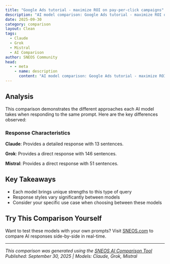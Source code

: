 ```yaml
---
title: "Google Ads tutorial - maximize ROI on pay-per-click campaigns"
description: "AI model comparison: Google Ads tutorial - maximize ROI on pay-per-click campaigns..."
date: 2025-09-30
category: comparison
layout: Clean
tags:
  - Claude
  - Grok
  - Mistral
  - AI Comparison
author: SNEOS Community
head:
  - - meta
    - name: description
      content: "AI model comparison: Google Ads tutorial - maximize ROI on pay-per-click campaigns..."
---
```


<ChatComparison
  title="Google Ads tutorial - maximize ROI on pay-per-click campaigns"
  prompt="Google Ads tutorial - maximize ROI on pay-per-click campaigns"
  :responses='{
    "Claude": "# Complete Google Ads Tutorial: Maximize ROI on Pay-Per-Click Campaigns\n\n## Table of Contents\n1. [Google Ads Fundamentals](#fundamentals)\n2. [Campaign Setup \u0026 Structure](#setup)\n3. [Keyword Research \u0026 Strategy](#keywords)\n4. [Ad Creation \u0026 Optimization](#ads)\n5. [Bidding Strategies](#bidding)\n6. [Landing Page Optimization](#landing-pages)\n7. [Performance Tracking \u0026 Analytics](#analytics)\n8. [Advanced ROI Optimization Techniques](#advanced)\n\n---\n\n## 1. Google Ads Fundamentals {#fundamentals}\n\n### Understanding the Auction System\n- **Quality Score**: Determines ad position and cost\n- **Ad Rank**: Quality Score \u00D7 Bid Amount\n- **Cost-per-Click**: Often less than your maximum bid\n\n### Key Metrics for ROI\n- **ROAS (Return on Ad Spend)**: Revenue \u00F7 Ad Spend\n- **CPA (Cost Per Acquisition)**: Ad Spend \u00F7 Conversions\n- **Conversion Rate**: Conversions \u00F7 Clicks\n- **Lifetime Value (LTV)**: Long-term customer worth\n\n---\n\n## 2. Campaign Setup \u0026 Structure {#setup}\n\n### Account Structure Best Practices\n\u0060\u0060\u0060\nAccount\n\u251C\u2500\u2500 Campaign 1 (Product Category A)\n\u2502   \u251C\u2500\u2500 Ad Group 1 (Specific Product Type)\n\u2502   \u2502   \u251C\u2500\u2500 Keywords (5-20 related terms)\n\u2502   \u2502   \u2514\u2500\u2500 Ads (2-3 variations)\n\u2502   \u2514\u2500\u2500 Ad Group 2 (Another Product Type)\n\u2514\u2500\u2500 Campaign 2 (Product Category B)\n\u0060\u0060\u0060\n\n### Campaign Types \u0026 When to Use Them\n- **Search Campaigns**: High-intent keywords\n- **Display Campaigns**: Brand awareness, remarketing\n- **Shopping Campaigns**: E-commerce products\n- **Video Campaigns**: YouTube advertising\n- **Performance Max**: Automated cross-platform campaigns\n\n### Geographic \u0026 Demographic Targeting\n- Start narrow, expand based on performance\n- Use location bid adjustments\n- Analyze demographic performance data\n\n---\n\n## 3. Keyword Research \u0026 Strategy {#keywords}\n\n### Keyword Research Tools\n- **Google Keyword Planner**: Free baseline research\n- **Search Terms Report**: Mine actual query data\n- **Competitor Analysis**: SEMrush, Ahrefs\n- **Google Trends**: Seasonal insights\n\n### Match Types Strategy\n| Match Type | Symbol | Best For | ROI Impact |\n|------------|---------|----------|------------|\n| Exact | [keyword] | High conversion terms | Highest ROI |\n| Phrase | \u0022keyword\u0022 | Moderate control | Good ROI |\n| Broad Modified | \u002Bkeyword | Discovery | Variable ROI |\n| Broad | keyword | Volume | Lowest ROI initially |\n\n### Negative Keywords\n\u0060\u0060\u0060\nCommon negative keywords:\n- free\n- jobs\n- career\n- wikipedia\n- how to (for product ads)\n- cheap (for premium brands)\n\u0060\u0060\u0060\n\n---\n\n## 4. Ad Creation \u0026 Optimization {#ads}\n\n### Responsive Search Ads Best Practices\n- **15 Headlines**: Mix benefits, features, CTAs\n- **4 Descriptions**: Detailed value propositions\n- **Pin strategically**: Only when necessary\n\n### Ad Copy Elements That Drive ROI\n\u0060\u0060\u0060\nHeadline Examples:\n\u2713 \u0022Save 30% on [Product] - Limited Time\u0022\n\u2713 \u0022Free Shipping on [Product] Orders\u0022\n\u2713 \u0022Trusted by 10,000\u002B Customers\u0022\n\nDescription Examples:\n\u2713 \u0022Risk-free 30-day guarantee\u0022\n\u2713 \u0022Expert support included\u0022\n\u2713 \u0022Same-day delivery available\u0022\n\u0060\u0060\u0060\n\n### Ad Extensions (Assets)\n- **Sitelink Extensions**: Additional landing pages\n- **Callout Extensions**: Key benefits\n- **Structured Snippets**: Product/service categories\n- **Price Extensions**: Showcase pricing\n- **Promotion Extensions**: Current offers\n\n---\n\n## 5. Bidding Strategies {#bidding}\n\n### Bidding Strategy Selection\n| Strategy | Best For | ROI Focus |\n|----------|----------|-----------|\n| Manual CPC | New accounts, testing | Full control |\n| Enhanced CPC | Conversion tracking setup | Balanced |\n| Target CPA | Stable conversion data | Cost efficiency |\n| Target ROAS | Revenue tracking | Revenue optimization |\n| Maximize",
    "Grok": "Creating a successful Google Ads campaign that maximizes Return on Investment (ROI) for pay-per-click (PPC) advertising requires a strategic approach. This tutorial will walk you through the essential steps to set up, optimize, and manage your Google Ads campaigns to get the most out of your advertising budget. Let\u2019s break it down into actionable steps.\n\n---\n\n### What is ROI in Google Ads?\nROI in Google Ads measures the profitability of your campaigns. It\u2019s calculated as:\n**ROI = (Revenue from Ads - Cost of Ads) / Cost of Ads x 100**\n\nFor example, if you spend $500 on ads and generate $1,500 in revenue, your ROI is:\n**ROI = ($1,500 - $500) / $500 x 100 = 200%**\n\nMaximizing ROI means getting the highest possible return for every dollar spent by driving relevant traffic, increasing conversions, and minimizing wasted spend.\n\n---\n\n## Step 1: Define Clear Campaign Goals\nBefore launching a campaign, clarify what you want to achieve. Common goals include:\n- **Lead generation**: Collecting contact information for potential customers.\n- **E-commerce sales**: Driving purchases on your online store.\n- **Brand awareness**: Increasing visibility without immediate conversions.\n- **Website traffic**: Getting more visitors to your site.\n\nYour goal will determine your campaign type, bidding strategy, and key performance indicators (KPIs) like cost-per-click (CPC), cost-per-acquisition (CPA), or click-through rate (CTR).\n\n**Tip**: Use the SMART framework (Specific, Measurable, Achievable, Relevant, Time-bound) to set goals. For example, \u201CIncrease online sales by 20% in 3 months with a $1,000 budget.\u201D\n\n---\n\n## Step 2: Set Up Your Google Ads Account\n1. **Create a Google Ads Account**:\n   - Go to ads.google.com and sign up using a Google account.\n   - Enter your business details, billing information, and time zone.\n\n2. **Link Google Analytics and Google Tag Manager**:\n   - Connect Google Analytics to track website performance and user behavior.\n   - Use Google Tag Manager to set up conversion tracking (more on this later).\n\n3. **Understand Campaign Types**:\n   - **Search Campaigns**: Text ads on Google search results (best for direct conversions).\n   - **Display Campaigns**: Visual ads on websites in Google\u2019s Display Network (good for awareness).\n   - **Shopping Campaigns**: Product ads for e-commerce (requires a Google Merchant Center account).\n   - **Video Campaigns**: Ads on YouTube and other video platforms.\n   - **App Campaigns**: Promote mobile apps across Google properties.\n\nFor maximizing ROI, start with **Search Campaigns** as they target users with high purchase intent.\n\n---\n\n## Step 3: Conduct Keyword Research\nKeywords are the foundation of PPC campaigns. They determine when and where your ads appear.\n\n1. **Use Google Keyword Planner**:\n   - Access it through your Google Ads account under \u201CTools \u0026 Settings.\u201D\n   - Enter product/service terms or your website URL to find relevant keywords.\n   - Look for keywords with:\n     - High search volume (indicates demand).\n     - Low to medium competition (reduces cost).\n     - Relevance to your business.\n\n2. **Focus on Long-Tail Keywords**:\n   - These are specific phrases (e.g., \u201Cbuy organic dog food online\u201D vs. \u201Cdog food\u201D).\n   - They have lower competition, lower CPC, and often higher conversion rates.\n\n3. **Use Keyword Match Types**:\n   - **Broad Match**: Ads show for variations of your keyword (e.g., synonyms or misspellings). Use sparingly as it can lead to irrelevant clicks.\n   - **Phrase Match**: Ads show for searches that include your keyword phrase (e.g., \u201Cbuy dog food\u201D).\n   - **Exact Match**: Ads show only for the exact keyword or very close variations.\n   - **Negative Keywords**: Exclude irrelevant terms (e.g., \u201Cfree\u201D if you\u2019re selling a paid product) to avoid wasted clicks.\n\n**Tip**: Start with Phrase and Exact Match for tighter control over ad spend.\n\n---\n\n## Step 4: Structure Your Campaign for Success\nA well-organized account structure improves ad relevance, Quality Score (a Google metric that affects ad rank and cost), and ROI.\n\n1. **Create Campaigns Based on Themes**:\n   - Group related products or services into separate campaigns (e.g., \u201CMen\u2019s Shoes\u201D and \u201CWomen\u2019s Shoes\u201D).\n   - This allows tailored budgets and targeting.\n\n2. **Use Ad Groups**:\n   - Within each campaign, create ad groups for specific keyword clusters (e.g., \u201CRunning Shoes\u201D and \u201CCasual Shoes\u201D).\n   - Each ad group should have 5-20 closely related keywords.\n\n3. **Write Compelling Ads**:\n   - **Headlines (3)**: Include keywords, benefits, or offers (e.g., \u201CBuy Running Shoes Online\u201D).\n   - **Descriptions (2)**: Highlight unique selling points (USPs) like \u201CFree Shipping\u201D or \u201C30-Day Returns.\u201D\n   - **Display URL**: Use a relevant landing page (e.g., yourwebsite.com/running-shoes).\n   - Use **Responsive Search Ads** (RSAs) to let Google test multiple headline and description combinations.\n\n4. **Add Ad Extensions**:\n   - Include extensions like Sitelinks, Callouts, and Call extensions to provide more information and increase CTR.\n   - Example: Sitelink to \u201CShop Now\u201D or Callout like \u201C24/7 Customer Support.\u201D\n\n---\n\n## Step 5: Choose the Right Bidding Strategy\nGoogle Ads offers several bidding options to control how you pay for clicks or conversions. Choose one based on your goal:\n\n- **Manual CPC**: You set the maximum cost per click for each keyword. Best for beginners to control costs.\n- **Maximize Clicks**: Google automatically adjusts bids to get the most clicks within your budget (good for traffic).\n- **Target CPA (Cost-Per-Acquisition)**: Google sets bids to achieve your desired cost per conversion (ideal for lead gen or sales).\n- **Target ROAS (Return on Ad Spend)**: Focuses on maximizing revenue or conversion value based on a target ROAS percentage (best for e-commerce).\n\n**Tip for Maximizing ROI**: Start with Manual CPC to learn how much clicks cost, then switch to Target CPA or Target ROAS once you have conversion data (at least 30 conversions in the past 30 days).\n\n---\n\n## Step 6: Target the Right Audience\nTargeting ensures your ads reach the right users at the right time.\n\n1. **Location Targeting**:\n   - Set geographic areas where your customers are (e.g., specific cities, states, or a radius around a store).\n   - Exclude areas where you don\u2019t operate.\n\n2. **Language Targeting**:\n   - Match the language of your ads to your audience\u2019s language settings.\n\n3. **Device and Time Scheduling**:\n   - Optimize for devices (e.g., mobile-only if your audience is on the go).\n   - Schedule ads for specific days or hours when conversions are higher (use Google Analytics to find peak times).\n\n4. **Audience Targeting**:\n   - Use **Remarketing** to target past website visitors or customers (highly effective for ROI).\n   - Leverage **In-Market Audiences** (users actively researching products like yours) or **Affinity Audiences** (based on interests).\n\n---\n\n## Step 7: Optimize Landing Pages\nYour ad is only as good as the landing page it directs to. A poor landing page = low conversions, even with great ads.\n\n1. **Ensure Relevance**:\n   - The landing page must match the ad\u2019s promise (e.g., if the ad says \u201C50% Off Shoes,\u201D the page should show discounted shoes).\n   - Include the keyword in the page title and content.\n\n2. **Improve Load Speed**:\n   - Use tools like Google PageSpeed Insights to ensure fast loading (under 3 seconds on mobile).\n\n3. **Clear Call-to-Action (CTA)**:\n   - Make it obvious what to do next (e.g., \u201CBuy Now,\u201D \u201CSign Up,\u201D \u201CGet a Quote\u201D).\n   - Minimize distractions by removing unnecessary navigation or links.\n\n4. **Mobile-Friendly Design**:\n   - Over 50% of clicks come from mobile. Ensure your page is responsive and easy to navigate on small screens.\n\n---\n\n## Step 8: Set Up Conversion Tracking\nTo measure ROI, you must track conversions (actions that matter to your business, like purchases or form submissions).\n\n1. **Install Conversion Tracking**:\n   - In Google Ads, go to \u201CTools \u0026 Settings\u201D \u003E \u201CConversions.\u201D\n   - Create a conversion action (e.g., \u201CPurchase\u201D or \u201CLead Form Submission\u201D).\n   - Add the tracking code (or use Google Tag Manager) to your website.\n\n2. **Track Value (for E-commerce)**:\n   - Assign a monetary value to conversions if possible (e.g., average order value for sales).\n   - This helps calculate ROAS.\n\n3. **Monitor Key Metrics**:\n   - **Conversion Rate**: Percentage of clicks that convert.\n   - **Cost Per Conversion (CPA)**: How much you pay for each conversion.\n   - **ROAS**: Revenue generated per dollar spent on ads.\n\n---\n\n## Step 9: Monitor and Optimize Regularly\nPPC campaigns require ongoing attention to maximize ROI.\n\n1. **Review Performance Weekly**:\n   - Check CTR, CPC, conversion rate, and ROAS in the Google Ads dashboard.\n   - Identify underperforming keywords or ads and pause them.\n\n2. **Optimize Quality Score**:\n   - Quality Score (1-10) is based on ad relevance, landing page experience, and expected CTR.\n   - Higher Quality Score = lower CPC and better ad rank.\n   - Improve it by refining ads, keywords, and landing pages.\n\n3. **Adjust Bids and Budgets**:\n   - Increase bids for high-converting keywords or ad groups.\n   - Reduce or",
    "Mistral": "Maximizing ROI (Return on Investment) on Google Ads pay-per-click (PPC) campaigns involves a combination of strategic planning, continuous optimization, and effective management. Here\u2019s a step-by-step tutorial to help you achieve this:\n\n### 1. **Set Clear Objectives**\n   - **Define Your Goals:** Determine what you want to achieve with your PPC campaigns (e.g., increase sales, generate leads, drive traffic).\n   - **Set KPIs:** Identify key performance indicators (KPIs) such as cost per acquisition (CPA), conversion rate, and ROI.\n\n### 2. **Keyword Research**\n   - **Identify Relevant Keywords:** Use tools like Google Keyword Planner, SEMrush, or Ahrefs to find keywords that are relevant to your business.\n   - **Long-Tail Keywords:** Focus on long-tail keywords that are more specific and often have lower competition and higher conversion rates.\n   - **Negative Keywords:** Use negative keywords to exclude irrelevant searches and improve the quality of your traffic.\n\n### 3. **Campaign Structure**\n   - **Organize Ad Groups:** Create tightly themed ad groups with a small number of closely related keywords.\n   - **Ad Copy:** Write compelling ad copy that includes your target keywords and a clear call-to-action (CTA).\n   - **Landing Pages:** Ensure your landing pages are optimized for the keywords and ad copy, providing a seamless user experience.\n\n### 4. **Bid Strategy**\n   - **Automated Bidding:** Use Google\u2019s automated bidding strategies like Maximize Conversions, Target CPA, or Target ROAS to optimize bids based on your goals.\n   - **Manual Bidding:** For more control, use manual bidding and adjust bids based on performance data.\n\n### 5. **Ad Extensions**\n   - **Use Ad Extensions:** Implement ad extensions like sitelinks, callouts, structured snippets, and location extensions to provide more information and increase click-through rates (CTR).\n\n### 6. **Monitor and Optimize**\n   - **Performance Metrics:** Regularly monitor metrics such as CTR, conversion rate, CPA, and ROI.\n   - **A/B Testing:** Conduct A/B tests on ad copy, landing pages, and bidding strategies to identify what works best.\n   - **Adjust Bids:** Adjust bids based on performance data to maximize ROI.\n\n### 7. **Quality Score**\n   - **Improve Quality Score:** Focus on improving your Quality Score by ensuring your ads, keywords, and landing pages are highly relevant to each other.\n   - **Ad Relevance:** Make sure your ad copy is relevant to the keywords and the landing page content.\n\n### 8. **Remarketing**\n   - **Remarketing Lists:** Use remarketing lists to target users who have previously visited your site but did not convert.\n   - **Dynamic Remarketing:** Implement dynamic remarketing to show ads tailored to the products or services users have viewed.\n\n### 9. **Audience Targeting**\n   - **In-Market Audiences:** Target users who are actively researching or comparing products and services.\n   - **Affinity Audiences:** Reach users based on their interests and habits.\n\n### 10. **Reporting and Analysis**\n   - **Google Analytics:** Integrate Google Analytics with your Google Ads account to get detailed insights into user behavior and campaign performance.\n   - **Custom Reports:** Create custom reports to track specific metrics and KPIs.\n\n### 11. **Continuous Learning**\n   - **Stay Updated:** Keep up with the latest trends and updates in Google Ads by following industry blogs, attending webinars, and participating in forums.\n   - **Experiment:** Don\u2019t be afraid to experiment with new strategies and features to find what works best for your business.\n\n### 12. **Budget Management**\n   - **Allocate Budget Wisely:** Allocate your budget to the most profitable campaigns and ad groups.\n   - **Seasonal Adjustments:** Adjust your budget and bids based on seasonal trends and performance data.\n\n### 13. **Customer Feedback**\n   - **Gather Feedback:** Collect feedback from customers to understand their needs and preferences better.\n   - **Improve User Experience:** Use this feedback to improve your ad copy, landing pages, and overall user experience.\n\n### 14. **Competitor Analysis**\n   - **Analyze Competitors:** Use tools like SpyFu or Auction Insights to analyze your competitors\u2019 strategies and identify opportunities.\n   - **Benchmarking:** Benchmark your performance against competitors to identify areas for improvement.\n\n### 15. **Regular Audits**\n   - **Conduct Audits:** Regularly audit your Google Ads account to ensure everything is optimized and running smoothly.\n   - **Identify Issues:** Identify and address any issues such as low-performing keywords, poor ad copy, or ineffective landing pages.\n\nBy following these steps, you can maximize the ROI on your Google Ads PPC campaigns and achieve your business goals more effectively."
  }'
  published-date="22:46"
/>

## Analysis

This comparison demonstrates the different approaches each AI model takes when responding to the same prompt. Here are the key differences observed:

### Response Characteristics

**Claude**: Provides a detailed response with 13 sentences. 

**Grok**: Provides a direct response with 146 sentences. 

**Mistral**: Provides a direct response with 51 sentences. 

## Key Takeaways

- Each model brings unique strengths to this type of query
- Response styles vary significantly between models
- Consider your specific use case when choosing between these models

## Try This Comparison Yourself

Want to test these models with your own prompts? Visit [SNEOS.com](https://sneos.com) to compare AI responses side-by-side in real-time.

---

*This comparison was generated using the [SNEOS AI Comparison Tool](https://sneos.com)*
*Published: September 30, 2025 | Models: Claude, Grok, Mistral*
